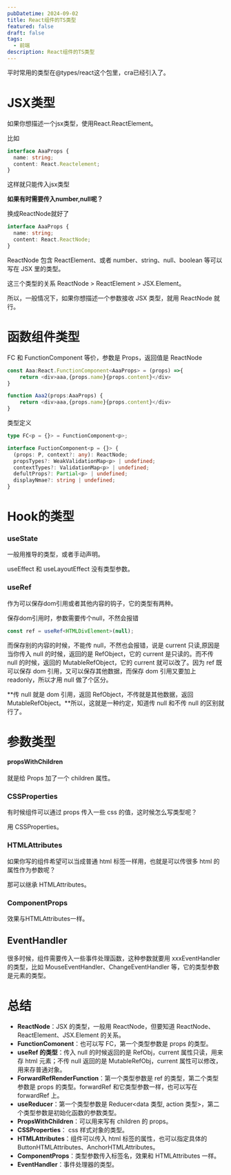 ```yaml
---
pubDatetime: 2024-09-02
title: React组件的TS类型
featured: false
draft: false
tags:
  - 前端
description: React组件的TS类型
---
```


平时常用的类型在@types/react这个包里，cra已经引入了。

# JSX类型

如果你想描述一个jsx类型，使用React.ReactElement。

比如

```typescript
interface AaaProps {
  name: string;
  content: React.Reactelement;
}
```

这样就只能传入jsx类型

**如果有时需要传入number,null呢？**

换成ReactNode就好了

```typescript
interface AaaProps {
  name: string;
  content: React.ReactNode;
}
```

ReactNode 包含 ReactElement、或者 number、string、null、boolean 等可以写在 JSX 里的类型。

这三个类型的关系 ReactNode > ReactElement > JSX.Element。

所以，一般情况下，如果你想描述一个参数接收 JSX 类型，就用 ReactNode 就行。

# 函数组件类型

FC 和 FunctionComponent 等价，参数是 Props，返回值是 ReactNode

```typescript
const Aaa:React.FunctionComponent<AaaProps> = (props) =>{
    return <div>aaa,{props.name}{props.content}</div>
}

function Aaa2(props:AaaProps) {
    return <div>aaa,{props.name}{props.content}</div>
}
```

类型定义

```typescript
type FC<p = {}> = FunctionComponent<p>;

interface FuctionComponent<p = {}> {
  (props: P, context?: any): ReactNode;
  propsTypes?: WeakValidationMap<p> | undefined;
  contextTypes?: ValidationMap<p> | undefined;
  defultProps?: Partial<p> | undefined;
  displayNmae?: string | undefined;
}
```

# Hook的类型

### useState

一般用推导的类型，或者手动声明。

useEffect 和 useLayoutEffect 没有类型参数。

### useRef

作为可以保存dom引用或者其他内容的钩子，它的类型有两种。

保存dom引用时，参数需要传个null，不然会报错

```typescript
const ref = useRef<HTMLDivElement>(null);
```

而保存别的内容的时候，不能传 null，不然也会报错，说是 current 只读,原因是当你传入 null 的时候，返回的是 RefObject，它的 current 是只读的。而不传 null 的时候，返回的 MutableRefObject，它的 current 就可以改了。因为 ref 既可以保存 dom 引用，又可以保存其他数据，而保存 dom 引用又要加上 readonly，所以才用 null 做了个区分。

**传 null 就是 dom 引用，返回 RefObject，不传就是其他数据，返回 MutableRefObject。**所以，这就是一种约定，知道传 null 和不传 null 的区别就行了。

# 参数类型

#### propsWithChildren

就是给 Props 加了一个 children 属性。

### CSSProperties

有时候组件可以通过 props 传入一些 css 的值，这时候怎么写类型呢？

用 CSSProperties。

### HTMLAttributes

如果你写的组件希望可以当成普通 html 标签一样用，也就是可以传很多 html 的属性作为参数呢？

那可以继承 HTMLAttributes。

### ComponentProps

效果与HTMLAttributes一样。

## EventHandler

很多时候，组件需要传入一些事件处理函数，这种参数就要用 xxxEventHandler 的类型，比如 MouseEventHandler、ChangeEventHandler 等，它的类型参数是元素的类型。

# 总结

- **ReactNode**：JSX 的类型，一般用 ReactNode，但要知道 ReactNode、ReactElement、JSX.Element 的关系。
- **FunctionComonent**：也可以写 FC，第一个类型参数是 props 的类型。
- **useRef 的类型**：传入 null 的时候返回的是 RefObj，current 属性只读，用来存 html 元素；不传 null 返回的是 MutableRefObj，current 属性可以修改，用来存普通对象。
- **ForwardRefRenderFunction**：第一个类型参数是 ref 的类型，第二个类型参数是 props 的类型。forwardRef 和它类型参数一样，也可以写在 forwardRef 上。
- **useReducer**：第一个类型参数是 Reducer<data 类型, action 类型>，第二个类型参数是初始化函数的参数类型。
- **PropsWithChildren**：可以用来写有 children 的 props。
- **CSSProperties**： css 样式对象的类型。
- **HTMLAttributes**：组件可以传入 html 标签的属性，也可以指定具体的 ButtonHTMLAttributes、AnchorHTMLAttributes。
- **ComponentProps**：类型参数传入标签名，效果和 HTMLAttributes 一样。
- **EventHandler**：事件处理器的类型。
